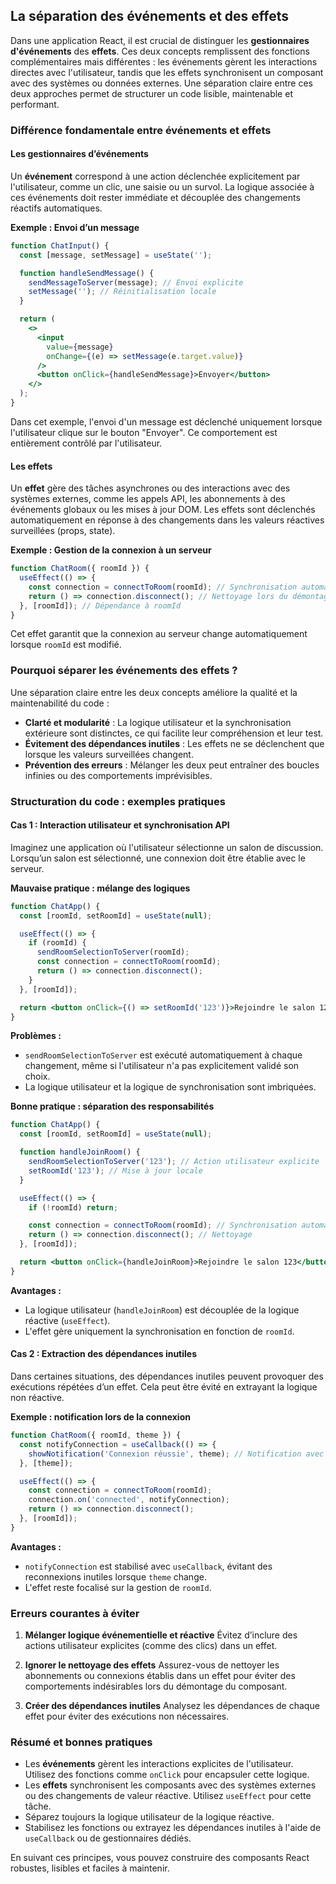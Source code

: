 ## La séparation des événements et des effets

Dans une application React, il est crucial de distinguer les **gestionnaires d'événements** des **effets**. Ces deux concepts remplissent des fonctions complémentaires mais différentes : les événements gèrent les interactions directes avec l'utilisateur, tandis que les effets synchronisent un composant avec des systèmes ou données externes. Une séparation claire entre ces deux approches permet de structurer un code lisible, maintenable et performant.

### Différence fondamentale entre événements et effets

#### Les gestionnaires d’événements
Un **événement** correspond à une action déclenchée explicitement par l'utilisateur, comme un clic, une saisie ou un survol. La logique associée à ces événements doit rester immédiate et découplée des changements réactifs automatiques.

**Exemple : Envoi d’un message**
```jsx
function ChatInput() {
  const [message, setMessage] = useState('');

  function handleSendMessage() {
    sendMessageToServer(message); // Envoi explicite
    setMessage(''); // Réinitialisation locale
  }

  return (
    <>
      <input
        value={message}
        onChange={(e) => setMessage(e.target.value)}
      />
      <button onClick={handleSendMessage}>Envoyer</button>
    </>
  );
}
```
Dans cet exemple, l'envoi d'un message est déclenché uniquement lorsque l'utilisateur clique sur le bouton "Envoyer". Ce comportement est entièrement contrôlé par l'utilisateur.

#### Les effets
Un **effet** gère des tâches asynchrones ou des interactions avec des systèmes externes, comme les appels API, les abonnements à des événements globaux ou les mises à jour DOM. Les effets sont déclenchés automatiquement en réponse à des changements dans les valeurs réactives surveillées (props, state).

**Exemple : Gestion de la connexion à un serveur**
```jsx
function ChatRoom({ roomId }) {
  useEffect(() => {
    const connection = connectToRoom(roomId); // Synchronisation automatique
    return () => connection.disconnect(); // Nettoyage lors du démontage
  }, [roomId]); // Dépendance à roomId
}
```
Cet effet garantit que la connexion au serveur change automatiquement lorsque `roomId` est modifié.

### Pourquoi séparer les événements des effets ?

Une séparation claire entre les deux concepts améliore la qualité et la maintenabilité du code :
- **Clarté et modularité** : La logique utilisateur et la synchronisation extérieure sont distinctes, ce qui facilite leur compréhension et leur test.
- **Évitement des dépendances inutiles** : Les effets ne se déclenchent que lorsque les valeurs surveillées changent.
- **Prévention des erreurs** : Mélanger les deux peut entraîner des boucles infinies ou des comportements imprévisibles.

### Structuration du code : exemples pratiques

#### Cas 1 : Interaction utilisateur et synchronisation API
Imaginez une application où l'utilisateur sélectionne un salon de discussion. Lorsqu’un salon est sélectionné, une connexion doit être établie avec le serveur.

**Mauvaise pratique : mélange des logiques**
```jsx
function ChatApp() {
  const [roomId, setRoomId] = useState(null);

  useEffect(() => {
    if (roomId) {
      sendRoomSelectionToServer(roomId);
      const connection = connectToRoom(roomId);
      return () => connection.disconnect();
    }
  }, [roomId]);

  return <button onClick={() => setRoomId('123')}>Rejoindre le salon 123</button>;
}
```
**Problèmes :**
- `sendRoomSelectionToServer` est exécuté automatiquement à chaque changement, même si l'utilisateur n'a pas explicitement validé son choix.
- La logique utilisateur et la logique de synchronisation sont imbriquées.

**Bonne pratique : séparation des responsabilités**
```jsx
function ChatApp() {
  const [roomId, setRoomId] = useState(null);

  function handleJoinRoom() {
    sendRoomSelectionToServer('123'); // Action utilisateur explicite
    setRoomId('123'); // Mise à jour locale
  }

  useEffect(() => {
    if (!roomId) return;

    const connection = connectToRoom(roomId); // Synchronisation automatique
    return () => connection.disconnect(); // Nettoyage
  }, [roomId]);

  return <button onClick={handleJoinRoom}>Rejoindre le salon 123</button>;
}
```
**Avantages :**
- La logique utilisateur (`handleJoinRoom`) est découplée de la logique réactive (`useEffect`).
- L'effet gère uniquement la synchronisation en fonction de `roomId`.

#### Cas 2 : Extraction des dépendances inutiles
Dans certaines situations, des dépendances inutiles peuvent provoquer des exécutions répétées d’un effet. Cela peut être évité en extrayant la logique non réactive.

**Exemple : notification lors de la connexion**
```jsx
function ChatRoom({ roomId, theme }) {
  const notifyConnection = useCallback(() => {
    showNotification('Connexion réussie', theme); // Notification avec le thème
  }, [theme]);

  useEffect(() => {
    const connection = connectToRoom(roomId);
    connection.on('connected', notifyConnection);
    return () => connection.disconnect();
  }, [roomId]);
}
```
**Avantages :**
- `notifyConnection` est stabilisé avec `useCallback`, évitant des reconnexions inutiles lorsque `theme` change.
- L'effet reste focalisé sur la gestion de `roomId`.

### Erreurs courantes à éviter

1. **Mélanger logique événementielle et réactive**
   Évitez d’inclure des actions utilisateur explicites (comme des clics) dans un effet.

2. **Ignorer le nettoyage des effets**
   Assurez-vous de nettoyer les abonnements ou connexions établis dans un effet pour éviter des comportements indésirables lors du démontage du composant.

3. **Créer des dépendances inutiles**
   Analysez les dépendances de chaque effet pour éviter des exécutions non nécessaires.

### Résumé et bonnes pratiques

- Les **événements** gèrent les interactions explicites de l'utilisateur. Utilisez des fonctions comme `onClick` pour encapsuler cette logique.
- Les **effets** synchronisent les composants avec des systèmes externes ou des changements de valeur réactive. Utilisez `useEffect` pour cette tâche.
- Séparez toujours la logique utilisateur de la logique réactive.
- Stabilisez les fonctions ou extrayez les dépendances inutiles à l'aide de `useCallback` ou de gestionnaires dédiés.

En suivant ces principes, vous pouvez construire des composants React robustes, lisibles et faciles à maintenir.